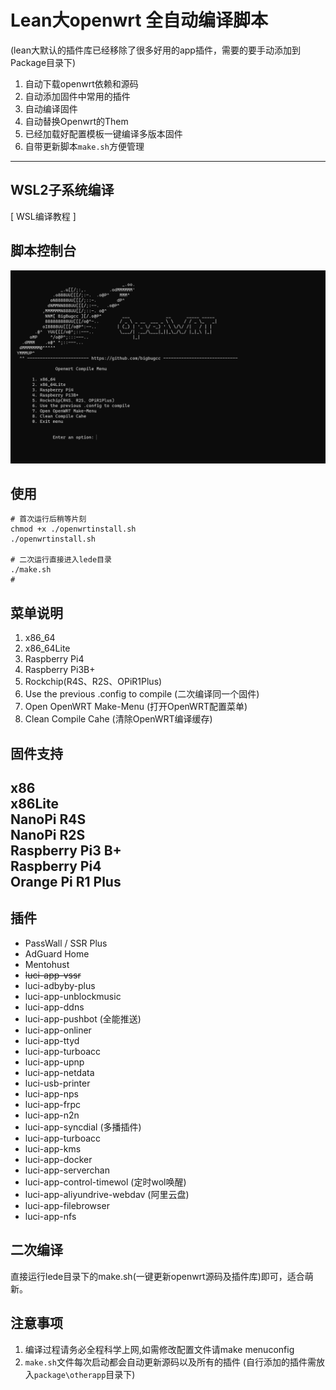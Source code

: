# Lean大openwrt 全自动编译脚本
(lean大默认的插件库已经移除了很多好用的app插件，需要的要手动添加到Package目录下)
1. 自动下载openwrt依赖和源码
2. 自动添加固件中常用的插件
3. 自动编译固件
4. 自动替换Openwrt的Them   
5. 已经加载好配置模板一键编译多版本固件
6. 自带更新脚本`make.sh`方便管理

---
## WSL2子系统编译
[<a herf="https://bughero.net/archives/rpi4_s3.html"> WSL编译教程 </a>]
## 脚本控制台
![主界面](./assets/display.png)

## 使用
```
# 首次运行后稍等片刻
chmod +x ./openwrtinstall.sh
./openwrtinstall.sh

# 二次运行直接进入lede目录
./make.sh
# 
```

## 菜单说明
1. x86_64
2. x86_64Lite
3. Raspberry Pi4
4. Raspberry Pi3B+
5. Rockchip(R4S、R2S、OPiR1Plus)
6. Use the previous .config to compile  (二次编译同一个固件)
7. Open OpenWRT Make-Menu               (打开OpenWRT配置菜单)
8. Clean Compile Cahe                   (清除OpenWRT编译缓存)

## 固件支持
x86   
x86Lite  
NanoPi R4S   
NanoPi R2S   
Raspberry Pi3 B+   
Raspberry Pi4    
Orange Pi R1 Plus  
---

## 插件
- PassWall / SSR Plus
- AdGuard Home
- Mentohust
- ~~luci-app-vssr~~   
- luci-adbyby-plus
- luci-app-unblockmusic
- luci-app-ddns
- luci-app-pushbot (全能推送)
- luci-app-onliner
- luci-app-ttyd
- luci-app-turboacc
- luci-app-upnp
- luci-app-netdata
- luci-usb-printer
- luci-app-nps
- luci-app-frpc
- luci-app-n2n
- luci-app-syncdial (多播插件)
- luci-app-turboacc
- luci-app-kms  
- luci-app-docker   
- luci-app-serverchan   
- luci-app-control-timewol (定时wol唤醒)   
- luci-app-aliyundrive-webdav (阿里云盘)  
- luci-app-filebrowser   
- luci-app-nfs   

## 二次编译
直接运行lede目录下的make.sh(一键更新openwrt源码及插件库)即可，适合萌新。

## 注意事项
1. 编译过程请务必全程科学上网,如需修改配置文件请make menuconfig   
2. `make.sh`文件每次启动都会自动更新源码以及所有的插件
(自行添加的插件需放入`package\otherapp`目录下)
